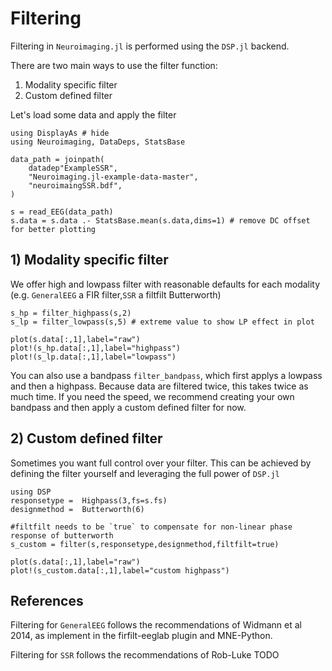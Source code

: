 # Filtering

Filtering in `Neuroimaging.jl` is performed using the `DSP.jl` backend.

There are two main ways to use the filter function:
1) Modality specific filter
2) Custom defined filter

Let's load some data and apply the filter

```@example filter
using DisplayAs # hide
using Neuroimaging, DataDeps, StatsBase

data_path = joinpath(
    datadep"ExampleSSR",
    "Neuroimaging.jl-example-data-master",
    "neuroimaingSSR.bdf",
)

s = read_EEG(data_path)
s.data = s.data .- StatsBase.mean(s.data,dims=1) # remove DC offset for better plotting
```


## 1) Modality specific filter
We offer high and lowpass filter with reasonable defaults for each modality (e.g. `GeneralEEG` a FIR filter,`SSR` a filtfilt Butterworth)

```@example filter
s_hp = filter_highpass(s,2)
s_lp = filter_lowpass(s,5) # extreme value to show LP effect in plot

plot(s.data[:,1],label="raw")
plot!(s_hp.data[:,1],label="highpass")
plot!(s_lp.data[:,1],label="lowpass")
```

You can also use a bandpass `filter_bandpass`, which first applys a lowpass and then a highpass. Because data are filtered twice, this takes twice as much time. If you need the speed, we recommend creating your own bandpass and then apply a custom defined filter for now.

## 2) Custom defined filter
Sometimes you want full control over your filter. This can be achieved by defining the filter yourself and leveraging the full power of `DSP.jl`
```@example filter
using DSP
responsetype =  Highpass(3,fs=s.fs)
designmethod =  Butterworth(6)

#filtfilt needs to be `true` to compensate for non-linear phase response of butterworth
s_custom = filter(s,responsetype,designmethod,filtfilt=true) 

plot(s.data[:,1],label="raw")
plot!(s_custom.data[:,1],label="custom highpass")
```


## References
Filtering for `GeneralEEG` follows the recommendations of Widmann et al 2014, as implement in the firfilt-eeglab plugin and MNE-Python.

Filtering for `SSR` follows the recommendations of Rob-Luke TODO